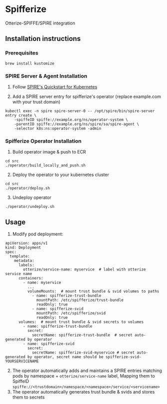 # Spifferize
Otterize-SPIFFE/SPIRE integration

## Installation instructions
### Prerequisites
```shell
brew install kustomize
```

### SPIRE Server & Agent Installation
1. Follow [SPIRE's Quickstart for Kubernetes](https://spiffe.io/docs/latest/try/getting-started-k8s/)

2. Add a SPIRE server entry for spifferize's operator (replace example.com with your trust domain)
```shell
kubectl exec -n spire spire-server-0 -- /opt/spire/bin/spire-server entry create \
    -spiffeID spiffe://example.org/ns/operator-system \
    -parentID spiffe://example.org/ns/spire/sa/spire-agent \
    -selector k8s:ns:operator-system -admin
```

### Spifferize Operator Installation
1. Build operator image & push to ECR
```shell
cd src
./operator/build_locally_and_push.sh
```

2. Deploy the operator to your kubernetes cluster 
```shell
cd src
./operator/deploy.sh
```

3. Undeploy operator
```shell
./operator/undeploy.sh
```


## Usage
1. Modify pod deployment:
```shell
apiVersion: apps/v1
kind: Deployment
spec:
  template:
    metadata:
      labels:
        otterize/service-name: myservice  # label with otterize service name
      containers:
        - name: myservice
          ...
          volumeMounts:  # mount trust bundle & svid volumes to paths
            - name: spifferize-trust-bundle
              mountPath: /etc/spifferize/trust-bundle
              readOnly: true
            - name: spifferize-svid
              mountPath: /etc/spifferize/svid
              readOnly: true
      volumes:  # mount trust bundle & svid secrets to volumes
        - name: spifferize-trust-bundle
          secret:
            secretName: spifferize-trust-bundle  # secret auto-generated by operator
        - name: spifferize-svid
          secret:
            secretName: spifferize-svid-myservice # secret auto-generated by operator, secret name should be spifferize-svid-YOURSERVICENAME
```
2. The operator automatically adds and maintains a SPIRE entries matching pods by namespace + `otterize/service-name` label,
    Mapping them to SpiffeID `spiffe://<trustdomain>/namespace/<namespace>/service/<servicename>`
3. The operator automatically generates trust bundle & svids and stores them to secrets
